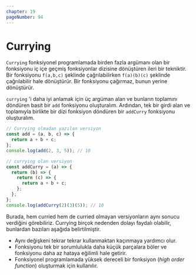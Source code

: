 ```yaml
---
chapter: 19
pageNumber: 94
---
```


# Currying

`Currying` fonksiyonel programlamada birden fazla argümanı olan bir fonksiyonu iç içe geçmiş fonksiyonlar dizisine dönüştüren ileri bir tekniktir. Bir fonksiyonu `f(a,b,c)` şeklinde çağrılabilirken `f(a)(b)(c)` şeklinde çağrılabilir hale dönüştürür. Bir fonksiyonu çağırmaz, bunun yerine dönüştürür.

`currying` 'i daha iyi anlamak için üç argüman alan ve bunların toplamını döndüren basit bir `add` fonksiyonu oluşturalım. Ardından, tek bir girdi alan ve toplamıyla birlikte bir dizi fonksiyon döndüren bir `addCurry` fonksiyonu oluşturalım.

```javascript
// Currying olmadan yazılan versiyon
const add = (a, b, c) => {
  return a + b + c;
};
console.log(add(2, 3, 5)); // 10

// currying olan versiyon
const addCurry = (a) => {
  return (b) => {
    return (c) => {
      return a + b + c;
    };
  };
};
console.log(addCurry(2)(3)(5)); // 10
```

Burada, hem curried hem de curried olmayan versiyonların aynı sonucu verdiğini görebiliriz. Currying birçok nedenden dolayı faydalı olabilir, bunlardan bazıları aşağıda belirtilmiştir.

- Aynı değişkeni tekrar tekrar kullanmaktan kaçınmaya yardımcı olur.
- Fonksiyonu tek bir sorumlulukla daha küçük parçalara böler ve fonksiyonu daha az hataya eğilimli hale getirir.
- Fonksiyonel programlamada yüksek dereceli bir fonksiyon (_high order function_) oluşturmak için kullanılır.
